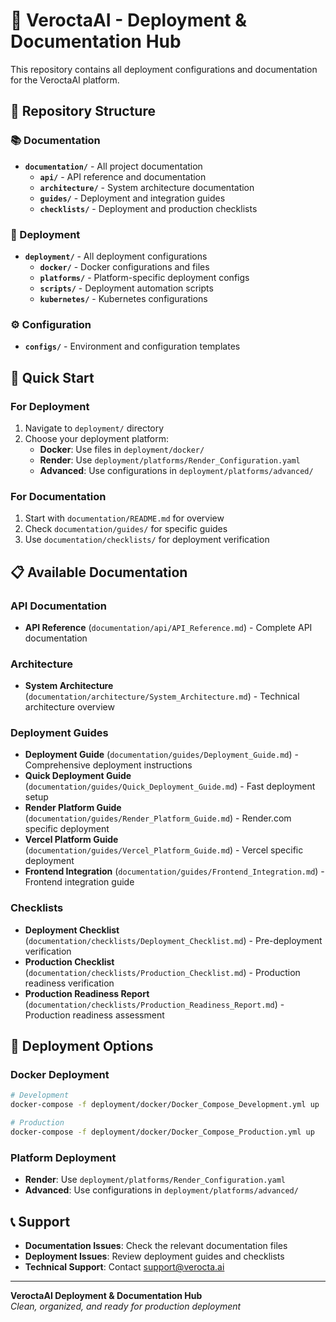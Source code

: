 # 🚀 VeroctaAI - Deployment & Documentation Hub

This repository contains all deployment configurations and documentation for the VeroctaAI platform.

## 📁 Repository Structure

### 📚 Documentation
- **`documentation/`** - All project documentation
  - **`api/`** - API reference and documentation
  - **`architecture/`** - System architecture documentation
  - **`guides/`** - Deployment and integration guides
  - **`checklists/`** - Deployment and production checklists

### 🚀 Deployment
- **`deployment/`** - All deployment configurations
  - **`docker/`** - Docker configurations and files
  - **`platforms/`** - Platform-specific deployment configs
  - **`scripts/`** - Deployment automation scripts
  - **`kubernetes/`** - Kubernetes configurations

### ⚙️ Configuration
- **`configs/`** - Environment and configuration templates

## 🎯 Quick Start

### For Deployment
1. Navigate to `deployment/` directory
2. Choose your deployment platform:
   - **Docker**: Use files in `deployment/docker/`
   - **Render**: Use `deployment/platforms/Render_Configuration.yaml`
   - **Advanced**: Use configurations in `deployment/platforms/advanced/`

### For Documentation
1. Start with `documentation/README.md` for overview
2. Check `documentation/guides/` for specific guides
3. Use `documentation/checklists/` for deployment verification

## 📋 Available Documentation

### API Documentation
- **API Reference** (`documentation/api/API_Reference.md`) - Complete API documentation

### Architecture
- **System Architecture** (`documentation/architecture/System_Architecture.md`) - Technical architecture overview

### Deployment Guides
- **Deployment Guide** (`documentation/guides/Deployment_Guide.md`) - Comprehensive deployment instructions
- **Quick Deployment Guide** (`documentation/guides/Quick_Deployment_Guide.md`) - Fast deployment setup
- **Render Platform Guide** (`documentation/guides/Render_Platform_Guide.md`) - Render.com specific deployment
- **Vercel Platform Guide** (`documentation/guides/Vercel_Platform_Guide.md`) - Vercel specific deployment
- **Frontend Integration** (`documentation/guides/Frontend_Integration.md`) - Frontend integration guide

### Checklists
- **Deployment Checklist** (`documentation/checklists/Deployment_Checklist.md`) - Pre-deployment verification
- **Production Checklist** (`documentation/checklists/Production_Checklist.md`) - Production readiness verification
- **Production Readiness Report** (`documentation/checklists/Production_Readiness_Report.md`) - Production readiness assessment

## 🚀 Deployment Options

### Docker Deployment
```bash
# Development
docker-compose -f deployment/docker/Docker_Compose_Development.yml up

# Production
docker-compose -f deployment/docker/Docker_Compose_Production.yml up
```

### Platform Deployment
- **Render**: Use `deployment/platforms/Render_Configuration.yaml`
- **Advanced**: Use configurations in `deployment/platforms/advanced/`

## 📞 Support

- **Documentation Issues**: Check the relevant documentation files
- **Deployment Issues**: Review deployment guides and checklists
- **Technical Support**: Contact support@verocta.ai

---

**VeroctaAI Deployment & Documentation Hub**  
*Clean, organized, and ready for production deployment*